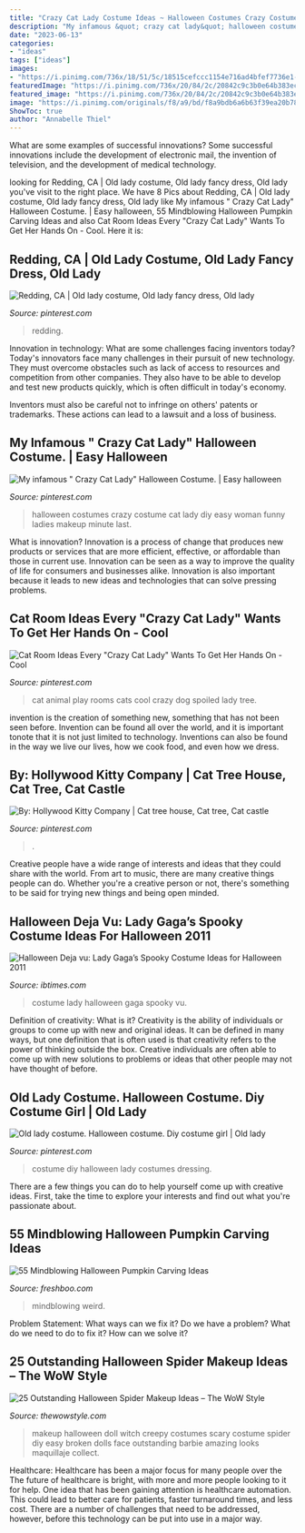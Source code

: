 ```yaml
---
title: "Crazy Cat Lady Costume Ideas ~ Halloween Costumes Crazy Costume Cat Lady Diy Easy Woman Funny Ladies Makeup Minute Last"
description: "My infamous &quot; crazy cat lady&quot; halloween costume."
date: "2023-06-13"
categories:
- "ideas"
tags: ["ideas"]
images:
- "https://i.pinimg.com/736x/18/51/5c/18515cefccc1154e716ad4bfef7736e1--cat-play-rooms-dog-rooms.jpg"
featuredImage: "https://i.pinimg.com/736x/20/84/2c/20842c9c3b0e64b383eccc3ad2a395bb--halloween-diy-costume-halloween.jpg"
featured_image: "https://i.pinimg.com/736x/20/84/2c/20842c9c3b0e64b383eccc3ad2a395bb--halloween-diy-costume-halloween.jpg"
image: "https://i.pinimg.com/originals/f8/a9/bd/f8a9bdb6a6b63f39ea20b78a9e6c8f10.jpg"
ShowToc: true
author: "Annabelle Thiel"
---
```



What are some examples of successful innovations?
Some successful innovations include the development of electronic mail, the invention of television, and the development of medical technology.

	

		
looking for Redding, CA | Old lady costume, Old lady fancy dress, Old lady you've visit to the right place. We have 8 Pics about Redding, CA | Old lady costume, Old lady fancy dress, Old lady like My infamous &quot; Crazy Cat Lady&quot; Halloween Costume. | Easy halloween, 55 Mindblowing Halloween Pumpkin Carving Ideas and also Cat Room Ideas Every &quot;Crazy Cat Lady&quot; Wants To Get Her Hands On - Cool. Here it is:
		
    
## Redding, CA | Old Lady Costume, Old Lady Fancy Dress, Old Lady

<img loading=lazy src="https://i.pinimg.com/736x/93/ba/6b/93ba6b469b58c06dd26988ec06bb7615--redding-california-in-california.jpg" onerror="this.onerror=null;this.src='https://tse2.mm.bing.net/th?id=OIP.QPm3mAt7_ix_TX-YpjFBngHaNK&amp;pid=15.1';" alt="Redding, CA | Old lady costume, Old lady fancy dress, Old lady">

_Source: pinterest.com_

>redding. 

	

Innovation in technology: What are some challenges facing inventors today?
Today's innovators face many challenges in their pursuit of new technology. They must overcome obstacles such as lack of access to resources and competition from other companies. They also have to be able to develop and test new products quickly, which is often difficult in today's economy.

Inventors must also be careful not to infringe on others' patents or trademarks. These actions can lead to a lawsuit and a loss of business.

    
## My Infamous &quot; Crazy Cat Lady&quot; Halloween Costume. | Easy Halloween

<img loading=lazy src="https://i.pinimg.com/originals/f8/a9/bd/f8a9bdb6a6b63f39ea20b78a9e6c8f10.jpg" onerror="this.onerror=null;this.src='https://tse2.mm.bing.net/th?id=OIP.iR2r5OI8ZgDBJSmqoVm4BgHaJ4&amp;pid=15.1';" alt="My infamous &quot; Crazy Cat Lady&quot; Halloween Costume. | Easy halloween">

_Source: pinterest.com_

>halloween costumes crazy costume cat lady diy easy woman funny ladies makeup minute last. 

	

What is innovation?
Innovation is a process of change that produces new products or services that are more efficient, effective, or affordable than those in current use. Innovation can be seen as a way to improve the quality of life for consumers and businesses alike. Innovation is also important because it leads to new ideas and technologies that can solve pressing problems.

    
## Cat Room Ideas Every &quot;Crazy Cat Lady&quot; Wants To Get Her Hands On - Cool

<img loading=lazy src="https://i.pinimg.com/736x/18/51/5c/18515cefccc1154e716ad4bfef7736e1--cat-play-rooms-dog-rooms.jpg" onerror="this.onerror=null;this.src='https://tse3.mm.bing.net/th?id=OIP.Y-_M2-Lp5rkehFzgq9jSRgHaLX&amp;pid=15.1';" alt="Cat Room Ideas Every &quot;Crazy Cat Lady&quot; Wants To Get Her Hands On - Cool">

_Source: pinterest.com_

>cat animal play rooms cats cool crazy dog spoiled lady tree. 

	

invention is the creation of something new, something that has not been seen before. Invention can be found all over the world, and it is important tonote that it is not just limited to technology. Inventions can also be found in the way we live our lives, how we cook food, and even how we dress.

    
## By: Hollywood Kitty Company | Cat Tree House, Cat Tree, Cat Castle

<img loading=lazy src="https://i.pinimg.com/736x/33/15/ff/3315ff1b1037cd19ec2ccef8eedd6e8b.jpg" onerror="this.onerror=null;this.src='https://tse2.mm.bing.net/th?id=OIP.7OUv8O2RQBAXFwUaQo5AhgHaJ4&amp;pid=15.1';" alt="By: Hollywood Kitty Company | Cat tree house, Cat tree, Cat castle">

_Source: pinterest.com_

>. 

	

Creative people have a wide range of interests and ideas that they could share with the world. From art to music, there are many creative things people can do. Whether you're a creative person or not, there's something to be said for trying new things and being open minded.

    
## Halloween Deja Vu: Lady Gaga’s Spooky Costume Ideas For Halloween 2011

<img loading=lazy src="https://s1.ibtimes.com/sites/www.ibtimes.com/files/styles/full/public/2011/10/22/177695-halloween-d-j-vu-lady-gaga-s-spooky-costume-ideas-for-halloween-2011-p.jpg" onerror="this.onerror=null;this.src='https://tse2.mm.bing.net/th?id=OIP.KwkK1ePturAdYxtyI4B3UgHaOn&amp;pid=15.1';" alt="Halloween Deja vu: Lady Gaga’s Spooky Costume Ideas for Halloween 2011">

_Source: ibtimes.com_

>costume lady halloween gaga spooky vu. 

	

Definition of creativity: What is it?
Creativity is the ability of individuals or groups to come up with new and original ideas. It can be defined in many ways, but one definition that is often used is that creativity refers to the power of thinking outside the box. Creative individuals are often able to come up with new solutions to problems or ideas that other people may not have thought of before.

    
## Old Lady Costume. Halloween Costume. Diy Costume Girl | Old Lady

<img loading=lazy src="https://i.pinimg.com/736x/20/84/2c/20842c9c3b0e64b383eccc3ad2a395bb--halloween-diy-costume-halloween.jpg" onerror="this.onerror=null;this.src='https://tse1.mm.bing.net/th?id=OIP.XAcRYPdtvxRj3Gch3UUvIAHaJ3&amp;pid=15.1';" alt="Old lady costume. Halloween costume. Diy costume girl | Old lady">

_Source: pinterest.com_

>costume diy halloween lady costumes dressing. 

	

There are a few things you can do to help yourself come up with creative ideas. First, take the time to explore your interests and find out what you're passionate about.

    
## 55 Mindblowing Halloween Pumpkin Carving Ideas

<img loading=lazy src="https://www.freshboo.com/wp-content/uploads/2014/05/2110-600x799.jpg" onerror="this.onerror=null;this.src='https://tse3.mm.bing.net/th?id=OIP.ehbIQdcyKukhdNNi2VXOjgHaJ3&amp;pid=15.1';" alt="55 Mindblowing Halloween Pumpkin Carving Ideas">

_Source: freshboo.com_

>mindblowing weird. 

	

Problem Statement: What ways can we fix it?
Do we have a problem?
What do we need to do to fix it?
How can we solve it?

    
## 25 Outstanding Halloween Spider Makeup Ideas – The WoW Style

<img loading=lazy src="http://thewowstyle.com/wp-content/uploads/2016/08/Creepy-Doll-Halloween-Makeup.jpg" onerror="this.onerror=null;this.src='https://tse3.mm.bing.net/th?id=OIP.Wzv3O0IM_J5Og-UraotVSAHaLZ&amp;pid=15.1';" alt="25 Outstanding Halloween Spider Makeup Ideas – The WoW Style">

_Source: thewowstyle.com_

>makeup halloween doll witch creepy costumes scary costume spider diy easy broken dolls face outstanding barbie amazing looks maquillaje collect. 

	

Healthcare: Healthcare has been a major focus for many people over the
The future of healthcare is bright, with more and more people looking to it for help. One idea that has been gaining attention is healthcare automation. This could lead to better care for patients, faster turnaround times, and less cost. There are a number of challenges that need to be addressed, however, before this technology can be put into use in a major way.

